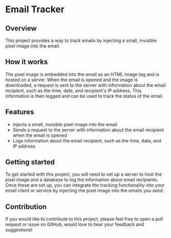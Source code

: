 # Email Tracker

## Overview

This project provides a way to track emails by injecting a small, invisible pixel image into the email. 

## How it works

The pixel image is embedded into the email as an HTML image tag and is hosted on a server. When the email is opened and the image is downloaded, a request is sent to the server with information about the email recipient, such as the time, date, and recipient's IP address. This information is then logged and can be used to track the status of the email.

## Features

- Injects a small, invisible pixel image into the email
- Sends a request to the server with information about the email recipient when the email is opened
- Logs information about the email recipient, such as the time, date, and IP address

## Getting started

To get started with this project, you will need to set up a server to host the pixel image and a database to log the information about email recipients. Once these are set up, you can integrate the tracking functionality into your email client or service by injecting the pixel image into the emails you send.

## Contribution

If you would like to contribute to this project, please feel free to open a pull request or issue on GitHub, would love to hear your feedback and suggestions!
